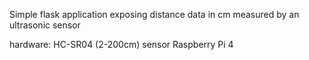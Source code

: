 Simple flask application exposing distance data in cm measured by an ultrasonic sensor


hardware:
HC-SR04 (2-200cm) sensor
Raspberry Pi 4

